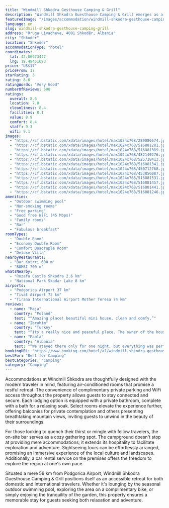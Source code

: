 ```yaml
---
title: "Windmill Shkodra Gesthouse Camping & Grill"
description: "Windmill Shkodra Guesthouse Camping & Grill emerges as a serene oasis for travelers seeking a blend of comfort and adventure, located approximately 49 km from the bustling Port of Bar."
featuredImage: "/images/accommodation/windmill-shkodra-gesthouse-camping-grill-289086674.jpg"
language: en
slug: windmill-shkodra-gesthouse-camping-grill
address: "Rruga Livadheve, 4001 Shkodër, Albania"
city: "Shkodër"
location: "Shkodër"
accommodationType: "hotel"
coordinates:
  lat: 42.06973447
  lng: 19.49451693
price: "US$17"
priceFrom: 17
starRating: 3
rating: 8.6
ratingWords: "Very Good"
numberOfReviews: 598
ratings:
  overall: 8.6
  location: 7.8
  cleanliness: 8.4
  facilities: 8.1
  value: 8.9
  comfort: 8.4
  staff: 9.3
  wifi: 9.1
images:
  - "https://cf.bstatic.com/xdata/images/hotel/max1024x768/289086674.jpg?k=89f936942a6d6f62cba6574e72a846b31e146ba1239bb3d8dcb2bab716a900f5&o=&hp=1"
  - "https://cf.bstatic.com/xdata/images/hotel/max1024x768/516881281.jpg?k=ebb437633b6978e5164c3ab627c7527124f9fffca14620f2f51624f5c8fbda7c&o=&hp=1"
  - "https://cf.bstatic.com/xdata/images/hotel/max1024x768/516881389.jpg?k=ba17950310189a047b70b3a69d0cf108e966bcbf527ece36026a5dd25590a320&o=&hp=1"
  - "https://cf.bstatic.com/xdata/images/hotel/max1024x768/482140276.jpg?k=adc8d606591c10e7cbf570e4018999b4e9a732fa6d41d9583b64757bd4d95da4&o=&hp=1"
  - "https://cf.bstatic.com/xdata/images/hotel/max1024x768/525718413.jpg?k=069ec0070f51ee901075adbcfe5c8b788741913a3a0225f40d5c3899110f8154&o=&hp=1"
  - "https://cf.bstatic.com/xdata/images/hotel/max1024x768/516881341.jpg?k=44e4c1613f7875367e7d2e527bb222451cbe0b34ede9f9e299a76879a0674ee0&o=&hp=1"
  - "https://cf.bstatic.com/xdata/images/hotel/max1024x768/450712768.jpg?k=57f1846be99feb5469692889429ef85606ea40210400638a4e46e32790a0a1d4&o=&hp=1"
  - "https://cf.bstatic.com/xdata/images/hotel/max1024x768/453856087.jpg?k=72366938eb3d3b1d28efa814cd12e99a8204b6bf03b3f8ce92b2e5a380153a24&o=&hp=1"
  - "https://cf.bstatic.com/xdata/images/hotel/max1024x768/516881531.jpg?k=569a5bd8925009edeb6d8f0d1e472adcb925f54f7334fec65b081134e720b5a3&o=&hp=1"
  - "https://cf.bstatic.com/xdata/images/hotel/max1024x768/516881457.jpg?k=3f12c908899b1894f7f8e129f8cba6ed5fb6a08d02c2bac809ff5c503857631c&o=&hp=1"
  - "https://cf.bstatic.com/xdata/images/hotel/max1024x768/516881441.jpg?k=e9389c8f6dd0cc45913502e6133686f24b71d5d8cd114f53f98c75331b761427&o=&hp=1"
  - "https://cf.bstatic.com/xdata/images/hotel/max1024x768/516881246.jpg?k=dfc5d57efbd5ffe5aa88004f4ebe318a4a125507ecccbe38a990dc72f3c8587c&o=&hp=1"
amenities:
  - "Outdoor swimming pool"
  - "Non-smoking rooms"
  - "Free parking"
  - "Good free WiFi (45 Mbps)"
  - "Family rooms"
  - "Bar"
  - "Fabulous breakfast"
roomTypes:
  - "Double Room"
  - "Economy Double Room"
  - "Comfort Quadruple Room"
  - "Deluxe Villa"
nearbyRestaurants:
  - "Bar Kotrri 600 m"
  - "BOMSI 700 m"
whatsNearby:
  - "Rozafa Castle Shkodra 2.6 km"
  - "National Park Skadar Lake 8 km"
airports:
  - "Podgorica Airport 37 km"
  - "Tivat Airport 72 km"
  - "Tirana International Airport Mother Teresa 74 km"
reviews:
  - name: "Maja"
    country: "Poland"
    text: "“Amazing place! beautiful mini house, clean and comfy.”"
  - name: "İbrahim"
    country: "Turkey"
    text: "“Its a really nice and peaceful place. The owner of the house was really nice. There was good heater and internet.”"
  - name: "Paola"
    country: "Albania"
    text: "“We stayed there only for one night, but everything was perfect. The owner and the staff where incredibly nice!”"
bookingURL: "https://www.booking.com/hotel/al/windmill-shkodra-gesthouse-camping-amp-grill.en-gb.html?aid=8035640"
bestFor: "Best for Camping"
bestCategories: "Camping"
category: "Camping"
---
```


Accommodations at Windmill Shkodra are thoughtfully designed with the modern traveler in mind, featuring air-conditioned rooms that promise a restful retreat. The convenience of complimentary private parking and WiFi access throughout the property allows guests to stay connected and secure. Each lodging option is equipped with a private bathroom, complete with a bath for a relaxing soak. Select rooms elevate the experience further, offering balconies for private contemplation and others presenting breathtaking mountain views, inviting guests to unwind in the beauty of their surroundings.

For those looking to quench their thirst or mingle with fellow travelers, the on-site bar serves as a cozy gathering spot. The campground doesn't stop at providing mere accommodations; it extends its hospitality to facilitate exploration and adventure. Sightseeing tours can be effortlessly arranged, promising an immersive experience of the local culture and landscapes. Additionally, a car rental service on the premises offers the freedom to explore the region at one's own pace.

Situated a mere 59 km from Podgorica Airport, Windmill Shkodra Guesthouse Camping & Grill positions itself as an accessible retreat for both domestic and international travelers. Whether it's lounging by the seasonal outdoor swimming pool, exploring the area on a complimentary bike, or simply enjoying the tranquility of the garden, this property ensures a memorable stay for guests seeking both relaxation and adventure.